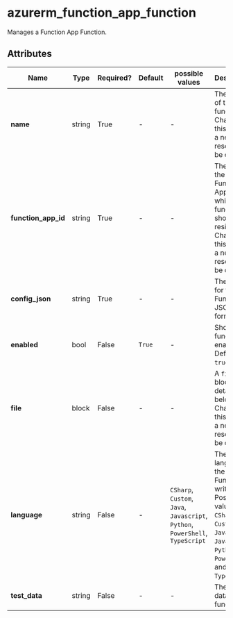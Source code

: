 # azurerm_function_app_function

Manages a Function App Function.

## Attributes

| Name | Type | Required? | Default  | possible values | Description |
| ---- | ---- | --------- | -------- | ----------- | ----------- |
| **name** | string | True | -  |  -  | The name of the function. Changing this forces a new resource to be created. | 
| **function_app_id** | string | True | -  |  -  | The ID of the Function App in which this function should reside. Changing this forces a new resource to be created. | 
| **config_json** | string | True | -  |  -  | The config for this Function in JSON format. | 
| **enabled** | bool | False | `True`  |  -  | Should this function be enabled. Defaults to `true`. | 
| **file** | block | False | -  |  -  | A `file` block as detailed below. Changing this forces a new resource to be created. | 
| **language** | string | False | -  |  `CSharp`, `Custom`, `Java`, `Javascript`, `Python`, `PowerShell`, `TypeScript`  | The language the Function is written in. Possible values are `CSharp`, `Custom`, `Java`, `Javascript`, `Python`, `PowerShell`, and `TypeScript`. | 
| **test_data** | string | False | -  |  -  | The test data for the function. | 

